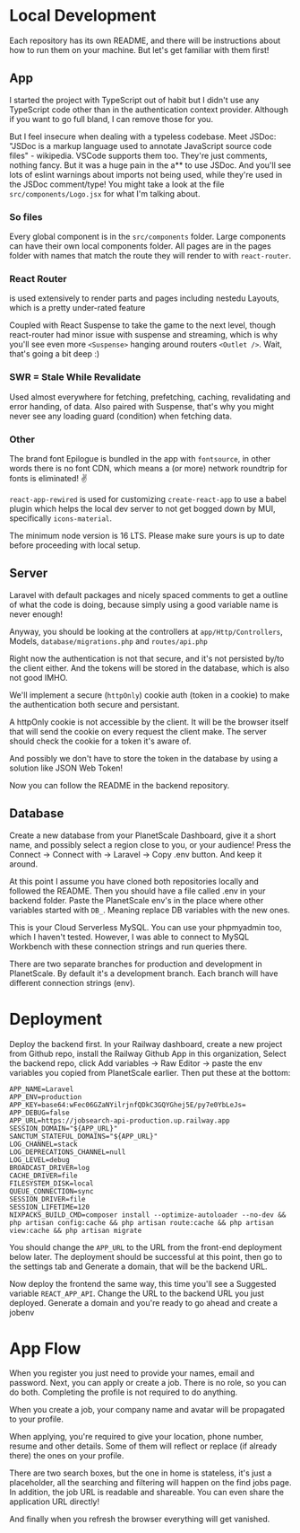 # Local Development

Each repository has its own README, and there will be instructions about how to run them on your machine. But let's get familiar with them first!

## App

I started the project with TypeScript out of habit but I didn't use any TypeScript code other than in the authentication context provider. Although if you want to go full bland, I can remove those for you.

But I feel insecure when dealing with a typeless codebase. Meet JSDoc: "JSDoc is a markup language used to annotate JavaScript source code files" - wikipedia. VSCode supports them too. They're just comments, nothing fancy. But it was a huge pain in the a** to use JSDoc. And you'll see lots of eslint warnings about imports not being used, while they're used in the JSDoc comment/type! You might take a look at the file `src/components/Logo.jsx` for what I'm talking about.

### So files

Every global component is in the `src/components` folder. Large components can have their own local components folder. All pages are in the pages folder with names that match the route they will render to with `react-router`.

### React Router

is used extensively to render parts and pages including nestedu Layouts, which is a pretty under-rated feature

Coupled with React Suspense to take the game to the next level, though react-router had minor issue with suspense and streaming, which is why you'll see even more `<Suspense>` hanging around routers `<Outlet />`. Wait, that's going a bit deep :)

### SWR = Stale While Revalidate

Used almost everywhere for fetching, prefetching, caching, revalidating and error handing, of data. Also paired with Suspense, that's why you might never see any loading guard (condition) when fetching data.

### Other

The brand font Epilogue is bundled in the app with `fontsource`, in other words there is no font CDN, which means a (or more) network roundtrip for fonts is eliminated! ✌️

`react-app-rewired` is used for customizing `create-react-app` to use a babel plugin which helps the local dev server to not get bogged down by MUI, specifically `icons-material`.

The minimum node version is 16 LTS. Please make sure yours is up to date before proceeding with local setup.

## Server

Laravel with default packages and nicely spaced comments to get a outline of what the code is doing, because simply using a good variable name is never enough!

Anyway, you should be looking at the controllers at `app/Http/Controllers`, Models, `database/migrations.php` and `routes/api.php`

Right now the authentication is not that secure, and it's not persisted by/to the client either. And the tokens will be stored in the database, which is also not good IMHO.

We'll implement a secure (`httpOnly`) cookie auth (token in a cookie) to make the authentication both secure and persistant.

A httpOnly cookie is not accessible by the client. It will be the browser itself that will send the cookie on every request the client make. The server should check the cookie for a token it's aware of.

And possibly we don't have to store the token in the database by using a solution like JSON Web Token!

Now you can follow the README in the backend repository.

## Database

Create a new database from your PlanetScale Dashboard, give it a short name, and possibly select a region close to you, or your audience! Press the Connect -> Connect with -> Laravel -> Copy .env button. And keep it around.

At this point I assume you have cloned both repositories locally and followed the README. Then you should have a file called .env in your backend folder. Paste the PlanetScale env's in the place where other variables started with `DB_`. Meaning replace DB variables with the new ones.

This is your Cloud Serverless MySQL. You can use your phpmyadmin too, which I haven't tested. However, I was able to connect to MySQL Workbench with these connection strings and run queries there.

There are two separate branches for production and development in PlanetScale. By default it's a development branch. Each branch will have different connection strings (env).

# Deployment

Deploy the backend first. In your Railway dashboard, create a new project from Github repo, install the Railway Github App in this organization, Select the backend repo, click Add variables -> Raw Editor -> paste the env variables you copied from PlanetScale earlier. Then put these at the bottom:

```env
APP_NAME=Laravel
APP_ENV=production
APP_KEY=base64:wFec06GZaNYilrjnfQDkC3GQYGhej5E/py7e0YbLeJs=
APP_DEBUG=false
APP_URL=https://jobsearch-api-production.up.railway.app
SESSION_DOMAIN="${APP_URL}"
SANCTUM_STATEFUL_DOMAINS="${APP_URL}"
LOG_CHANNEL=stack
LOG_DEPRECATIONS_CHANNEL=null
LOG_LEVEL=debug
BROADCAST_DRIVER=log
CACHE_DRIVER=file
FILESYSTEM_DISK=local
QUEUE_CONNECTION=sync
SESSION_DRIVER=file
SESSION_LIFETIME=120
NIXPACKS_BUILD_CMD=composer install --optimize-autoloader --no-dev && php artisan config:cache && php artisan route:cache && php artisan view:cache && php artisan migrate
```

You should change the `APP_URL` to the URL from the front-end deployment below later. The deployment should be successful at this point, then go to the settings tab and Generate a domain, that will be the backend URL.

Now deploy the frontend the same way, this time you'll see a Suggested variable `REACT_APP_API`. Change the URL to the backend URL you just deployed. Generate a domain and you're ready to go ahead and create a jobenv

# App Flow

When you register you just need to provide your names, email and password. Next, you can apply or create a job. There is no role, so you can do both. Completing the profile is not required to do anything.

When you create a job, your company name and avatar will be propagated to your profile.

When applying, you're required to give your location, phone number, resume and other details. Some of them will reflect or replace (if already there) the ones on your profile.

There are two search boxes, but the one in home is stateless, it's just a placeholder, all the searching and filtering will happen on the find jobs page. In addition, the job URL is readable and shareable. You can even share the application URL directly!

And finally when you refresh the browser everything will get vanished.
